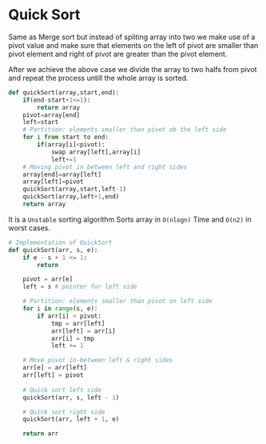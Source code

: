 # Quick Sort
Same as Merge sort but instead of spliting array into two we make use of a pivot value and make sure that elements on the left of pivot are smaller than pivot element and right of pivot are greater than the pivot element.

After we achieve the above case we divide the array to two halfs from pivot and repeat the process untill the whole array is sorted.
```python
def quickSort(array,start,end):
    if(end-start+1<=1):
        return array
    pivot=array[end]
    left=start
    # Partition: elements smaller than pivot ob the left side
    for i from start to end:
        if(array[i]<pivot):
            swap array[left],array[i]
            left+=1
    # Moving pivot in between left and right sides
    array[end]=array[left]
    array[left]=pivot
    quickSort(array,start,left-1)
    quickSort(array,left+1,end)
    return array
```
It is a `Unstable` sorting algorithm
Sorts array in `O(nlogn)` Time and `O(n2)` in worst cases.
```python
# Implementation of QuickSort
def quickSort(arr, s, e):
    if e - s + 1 <= 1:
        return

    pivot = arr[e]
    left = s # pointer for left side

    # Partition: elements smaller than pivot on left side
    for i in range(s, e):
        if arr[i] < pivot:
            tmp = arr[left]
            arr[left] = arr[i]
            arr[i] = tmp
            left += 1

    # Move pivot in-between left & right sides
    arr[e] = arr[left]
    arr[left] = pivot
    
    # Quick sort left side
    quickSort(arr, s, left - 1)

    # Quick sort right side
    quickSort(arr, left + 1, e)

    return arr
```
